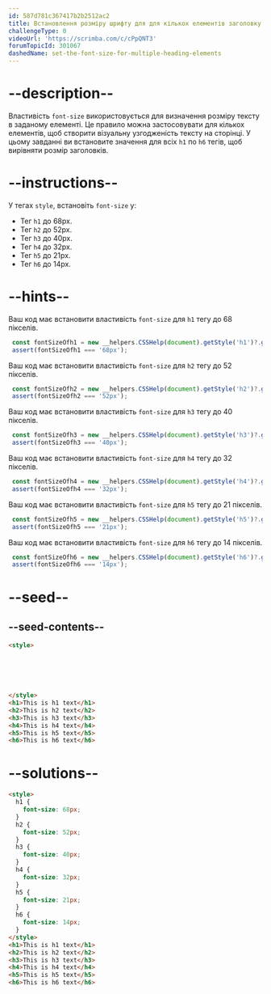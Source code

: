 ```yaml
---
id: 587d781c367417b2b2512ac2
title: Встановлення розміру шрифту для для кількох елементів заголовку
challengeType: 0
videoUrl: 'https://scrimba.com/c/cPpQNT3'
forumTopicId: 301067
dashedName: set-the-font-size-for-multiple-heading-elements
---
```


# --description--

Властивість `font-size` використовується для визначення розміру тексту в заданому елементі. Це правило можна застосовувати для кількох елементів, щоб створити візуальну узгодженість тексту на сторінці. У цьому завданні ви встановите значення для всіх `h1` по `h6` тегів, щоб вирівняти розмір заголовків.

# --instructions--

У тегах `style`, встановіть `font-size` у:

- Тег `h1` до 68px.
- Тег `h2` до 52px.
- Тег `h3` до 40px.
- Тег `h4` до 32px.
- Тег `h5` до 21px.
- Тег `h6` до 14px.

# --hints--

Ваш код має встановити властивість `font-size` для `h1` тегу до 68 пікселів.

```js
 const fontSizeOfh1 = new __helpers.CSSHelp(document).getStyle('h1')?.getPropertyValue('font-size');
 assert(fontSizeOfh1 === '68px');
```

Ваш код має встановити властивість `font-size` для `h2` тегу до 52 пікселів.

```js
 const fontSizeOfh2 = new __helpers.CSSHelp(document).getStyle('h2')?.getPropertyValue('font-size');
 assert(fontSizeOfh2 === '52px');
```

Ваш код має встановити властивість `font-size` для `h3` тегу до 40 пікселів.

```js
 const fontSizeOfh3 = new __helpers.CSSHelp(document).getStyle('h3')?.getPropertyValue('font-size');
 assert(fontSizeOfh3 === '40px');
```

Ваш код має встановити властивість `font-size` для `h4` тегу до 32 пікселів.

```js
 const fontSizeOfh4 = new __helpers.CSSHelp(document).getStyle('h4')?.getPropertyValue('font-size');
 assert(fontSizeOfh4 === '32px');
```

Ваш код має встановити властивість `font-size` для `h5` тегу до 21 пікселів.

```js
 const fontSizeOfh5 = new __helpers.CSSHelp(document).getStyle('h5')?.getPropertyValue('font-size');
 assert(fontSizeOfh5 === '21px');
```

Ваш код має встановити властивість `font-size` для `h6` тегу до 14 пікселів.

```js
 const fontSizeOfh6 = new __helpers.CSSHelp(document).getStyle('h6')?.getPropertyValue('font-size');
 assert(fontSizeOfh6 === '14px');
```

# --seed--

## --seed-contents--

```html
<style>






</style>
<h1>This is h1 text</h1>
<h2>This is h2 text</h2>
<h3>This is h3 text</h3>
<h4>This is h4 text</h4>
<h5>This is h5 text</h5>
<h6>This is h6 text</h6>
```

# --solutions--

```html
<style>
  h1 {
    font-size: 68px;
  }
  h2 {
    font-size: 52px;
  }
  h3 {
    font-size: 40px;
  }
  h4 {
    font-size: 32px;
  }
  h5 {
    font-size: 21px;
  }
  h6 {
    font-size: 14px;
  }
</style>
<h1>This is h1 text</h1>
<h2>This is h2 text</h2>
<h3>This is h3 text</h3>
<h4>This is h4 text</h4>
<h5>This is h5 text</h5>
<h6>This is h6 text</h6>
```
